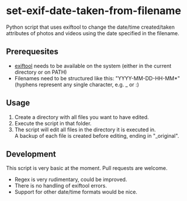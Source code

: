 # set-exif-date-taken-from-filename
Python script that uses exiftool to change the date/time created/taken attributes of photos and videos using the date specified in the filename.

## Prerequesites
- [exiftool](https://exiftool.org/) needs to be available on the system (either in the current directory or on PATH)
- Filenames need to be structured like this: "YYYY-MM-DD-HH-MM*" (hyphens represent any single character, e.g. _ or :)

## Usage
1. Create a directory with all files you want to have edited.
1. Execute the script in that folder.
1. The script will edit all files in the directory it is executed in.  
   A backup of each file is created before editing, ending in "\_original".

## Development
This script is very basic at the moment. Pull requests are welcome.
- Regex is very rudimentary, could be improved.
- There is no handling of exiftool errors.
- Support for other date/time formats would be nice.
